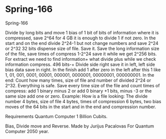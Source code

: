 # Spring-166
Spring-166

Divide by long bits and move 1 bias of 1 bit of bits of information where it is compressed, save 2^64 for 4 GB it is enough to divide 1 if not zero. In the start and on the end divide 2^24-1 but not change numbers and save 2^24 or 2^32 32 bits dispense size of file. Save it. Save the long information size of the file, save times of compress 1-2^24 save it while we get 2^256 bits. For extract we need to find information+ what divide plus while we check information compress. 496 bits-+ Divide side right save it in left, left side bias data save in right. In the finish add 1 after zero in the left after this 1 like 1, 01, 001, 0001, 00001, 000001, 0000001, 00000001, 000000001. In the end: Count how many times, size of file and number of divided 2^24 or 2^32. Everything is safe. Save every time size of the file and count times of compress: add 1 binary minus 2 or add 0 binary +1 bits, minus -3 or the same size add one or zero.
Example:
How is a file looking:
The divide number 4 bytes, size of file 4 bytes, times of compression 6 bytes, two bias moves of the 64 bits in the start and in the end and compression number.

Requirements Quantum Computer 1 Billion Cubits.



Bias, Divide move and Reverse.
Made by Jurijus Pacalovas
For Quantum Computer 2050 year.
